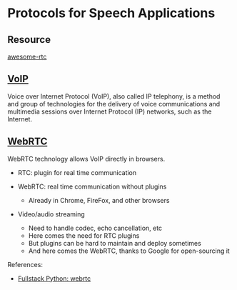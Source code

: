 # Protocols for Speech Applications


## Resource
[awesome-rtc](https://github.com/rtckit/awesome-rtc)


## [VoIP](https://en.wikipedia.org/wiki/Voice_over_IP)
Voice over Internet Protocol (VoIP), also called IP telephony, is a method and group of technologies for the delivery of voice communications and multimedia sessions over Internet Protocol (IP) networks, such as the Internet.


## [WebRTC](https://en.wikipedia.org/wiki/WebRTC)
WebRTC technology allows VoIP directly in browsers.

- RTC: plugin for real time communication

- WebRTC: real time communication without plugins
  - Already in Chrome, FireFox, and other browsers

- Video/audio streaming
  - Need to handle codec, echo cancellation, etc
  - Here comes the need for RTC plugins
  - But plugins can be hard to maintain and deploy sometimes
  - And here comes the WebRTC, thanks to Google for open-sourcing it

References:
- [Fullstack Python: webrtc](https://www.fullstackpython.com/webrtc.htm)

